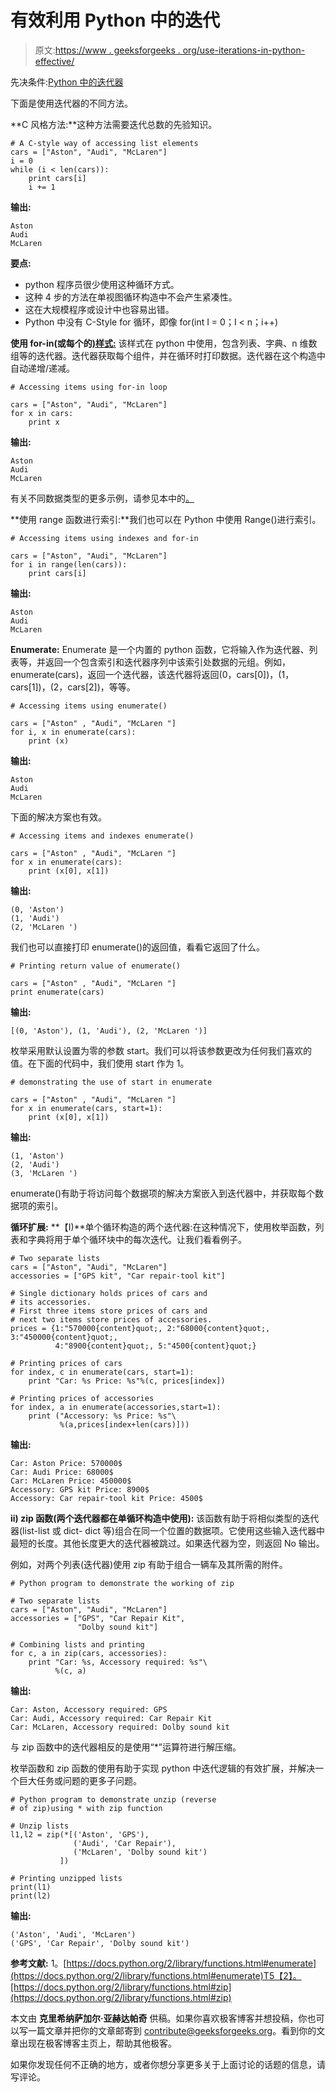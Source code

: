 # 有效利用 Python 中的迭代

> 原文:[https://www . geeksforgeeks . org/use-iterations-in-python-effective/](https://www.geeksforgeeks.org/using-iterations-in-python-effectively/)

先决条件:[Python 中的迭代器](https://www.geeksforgeeks.org/iterators-in-python/)

下面是使用迭代器的不同方法。

**C 风格方法:**这种方法需要迭代总数的先验知识。

```
# A C-style way of accessing list elements
cars = ["Aston", "Audi", "McLaren"]
i = 0
while (i < len(cars)):
    print cars[i]
    i += 1
```

**输出:**

```
Aston
Audi 
McLaren 

```

**要点:**

*   python 程序员很少使用这种循环方式。
*   这种 4 步的方法在单视图循环构造中不会产生紧凑性。
*   这在大规模程序或设计中也容易出错。
*   Python 中没有 C-Style for 循环，即像 for(int I = 0；I < n；i++)

**使用 for-in(或每个的[)样式:](https://www.geeksforgeeks.org/g-fact-40-foreach-in-c-and-java/)**
该样式在 python 中使用，包含列表、字典、n 维数组等的迭代器。迭代器获取每个组件，并在循环时打印数据。迭代器在这个构造中自动递增/递减。

```
# Accessing items using for-in loop

cars = ["Aston", "Audi", "McLaren"]
for x in cars:
    print x
```

**输出:**

```
Aston
Audi 
McLaren 

```

有关不同数据类型的更多示例，请参见本中的[。](https://www.geeksforgeeks.org/iterators-in-python/)

**使用 range 函数进行索引:**我们也可以在 Python 中使用 Range()进行索引。

```
# Accessing items using indexes and for-in

cars = ["Aston", "Audi", "McLaren"]
for i in range(len(cars)):
    print cars[i]
```

**输出:**

```
Aston
Audi 
McLaren 

```

**Enumerate:**
Enumerate 是一个内置的 python 函数，它将输入作为迭代器、列表等，并返回一个包含索引和迭代器序列中该索引处数据的元组。例如，enumerate(cars)，返回一个迭代器，该迭代器将返回(0，cars[0])，(1，cars[1])，(2，cars[2])，等等。

```
# Accessing items using enumerate()

cars = ["Aston" , "Audi", "McLaren "]
for i, x in enumerate(cars):
    print (x)
```

**输出:**

```
Aston
Audi
McLaren 
```

下面的解决方案也有效。

```
# Accessing items and indexes enumerate()

cars = ["Aston" , "Audi", "McLaren "]
for x in enumerate(cars):
    print (x[0], x[1])
```

**输出:**

```
(0, 'Aston')
(1, 'Audi')
(2, 'McLaren ')
```

我们也可以直接打印 enumerate()的返回值，看看它返回了什么。

```
# Printing return value of enumerate() 

cars = ["Aston" , "Audi", "McLaren "]
print enumerate(cars)
```

**输出:**

```
[(0, 'Aston'), (1, 'Audi'), (2, 'McLaren ')]
```

枚举采用默认设置为零的参数 start。我们可以将该参数更改为任何我们喜欢的值。在下面的代码中，我们使用 start 作为 1。

```
# demonstrating the use of start in enumerate

cars = ["Aston" , "Audi", "McLaren "]
for x in enumerate(cars, start=1):
    print (x[0], x[1])
```

**输出:**

```
(1, 'Aston')
(2, 'Audi')
(3, 'McLaren ')
```

enumerate()有助于将访问每个数据项的解决方案嵌入到迭代器中，并获取每个数据项的索引。

**循环扩展:**
**【I)**单个循环构造的两个迭代器:在这种情况下，使用枚举函数，列表和字典将用于单个循环块中的每次迭代。让我们看看例子。

```
# Two separate lists
cars = ["Aston", "Audi", "McLaren"]
accessories = ["GPS kit", "Car repair-tool kit"]

# Single dictionary holds prices of cars and 
# its accessories.
# First three items store prices of cars and
# next two items store prices of accessories.
prices = {1:"570000{content}quot;, 2:"68000{content}quot;, 3:"450000{content}quot;,
          4:"8900{content}quot;, 5:"4500{content}quot;}

# Printing prices of cars
for index, c in enumerate(cars, start=1):
    print "Car: %s Price: %s"%(c, prices[index])

# Printing prices of accessories
for index, a in enumerate(accessories,start=1):
    print ("Accessory: %s Price: %s"\
           %(a,prices[index+len(cars)]))
```

**输出:**

```
Car: Aston Price: 570000$
Car: Audi Price: 68000$
Car: McLaren Price: 450000$
Accessory: GPS kit Price: 8900$
Accessory: Car repair-tool kit Price: 4500$

```

**ii) zip 函数(两个迭代器都在单循环构造中使用):**
该函数有助于将相似类型的迭代器(list-list 或 dict- dict 等)组合在同一个位置的数据项。它使用这些输入迭代器中最短的长度。其他长度更大的迭代器被跳过。如果迭代器为空，则返回 No 输出。

例如，对两个列表(迭代器)使用 zip 有助于组合一辆车及其所需的附件。

```
# Python program to demonstrate the working of zip

# Two separate lists
cars = ["Aston", "Audi", "McLaren"]
accessories = ["GPS", "Car Repair Kit", 
               "Dolby sound kit"]

# Combining lists and printing
for c, a in zip(cars, accessories):
    print "Car: %s, Accessory required: %s"\
          %(c, a)
```

**输出:**

```
Car: Aston, Accessory required: GPS
Car: Audi, Accessory required: Car Repair Kit
Car: McLaren, Accessory required: Dolby sound kit
```

与 zip 函数中的迭代器相反的是使用“*”运算符进行解压缩。

枚举函数和 zip 函数的使用有助于实现 python 中迭代逻辑的有效扩展，并解决一个巨大任务或问题的更多子问题。

```
# Python program to demonstrate unzip (reverse 
# of zip)using * with zip function

# Unzip lists
l1,l2 = zip(*[('Aston', 'GPS'), 
              ('Audi', 'Car Repair'), 
              ('McLaren', 'Dolby sound kit') 
           ])

# Printing unzipped lists      
print(l1)
print(l2)
```

**输出:**

```
('Aston', 'Audi', 'McLaren')
('GPS', 'Car Repair', 'Dolby sound kit')

```

**参考文献:**
1。[https://docs.python.org/2/library/functions.html#enumerate](https://docs.python.org/2/library/functions.html#enumerate)T5【2】。[https://docs.python.org/2/library/functions.html#zip](https://docs.python.org/2/library/functions.html#zip)

本文由 **克里希纳萨加尔·亚赫达帕奇** 供稿。如果你喜欢极客博客并想投稿，你也可以写一篇文章并把你的文章邮寄到 contribute@geeksforgeeks.org。看到你的文章出现在极客博客主页上，帮助其他极客。

如果你发现任何不正确的地方，或者你想分享更多关于上面讨论的话题的信息，请写评论。
